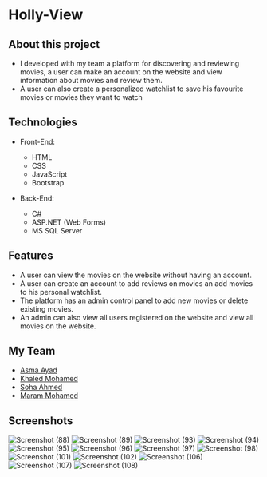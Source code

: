 # Holly-View

## About this project
- I developed with my team a platform for discovering and reviewing movies, a user can make an account on the website and view information about movies and review them.
- A user can also create a personalized watchlist to save his favourite movies or movies they want to watch

## Technologies
- Front-End:
  - HTML
  - CSS
  - JavaScript
  - Bootstrap

- Back-End:
  - C#
  - ASP.NET (Web Forms)
  - MS SQL Server

## Features
- A user can view the movies on the website without having an account.
- A user can create an account to add reviews on movies an add movies to his personal watchlist.
- The platform has an admin control panel to add new movies or delete existing movies.
- An admin can also view all users registered on the website and view all movies on the website.

## My Team
- [Asma Ayad](https://github.com/asma3yad)
- [Khaled Mohamed](https://github.com/3bhafez)
- [Soha Ahmed](https://github.com/soha131)
- [Maram Mohamed](https://github.com/maram-mohamed)

## Screenshots
![Screenshot (88)](https://github.com/MaStEr156/Holly-View/assets/50383734/d04d29cd-a2cb-42b2-8732-1fcb779f5907)
![Screenshot (89)](https://github.com/MaStEr156/Holly-View/assets/50383734/998d0d33-d59c-4189-b68a-cafac982f013)
![Screenshot (93)](https://github.com/MaStEr156/Holly-View/assets/50383734/fc22b8b4-5bcd-499c-abf3-164366a4e308)
![Screenshot (94)](https://github.com/MaStEr156/Holly-View/assets/50383734/27cbef8a-de33-463f-9751-9812528710c0)
![Screenshot (95)](https://github.com/MaStEr156/Holly-View/assets/50383734/f69cd35d-b5ed-49c6-a917-83145fa28598)
![Screenshot (96)](https://github.com/MaStEr156/Holly-View/assets/50383734/32f6ba63-e7e7-40de-9351-dfe8d4445bb7)
![Screenshot (97)](https://github.com/MaStEr156/Holly-View/assets/50383734/979b33fa-74f2-42c2-8963-300ce4addf52)
![Screenshot (98)](https://github.com/MaStEr156/Holly-View/assets/50383734/b6467a8e-5918-451a-abea-cb5c2165437d)
![Screenshot (101)](https://github.com/MaStEr156/Holly-View/assets/50383734/735fe012-970e-4f26-bef6-fc07a4bbdcaf)
![Screenshot (102)](https://github.com/MaStEr156/Holly-View/assets/50383734/61dfb2c1-78af-492c-a270-81604ef94e26)
![Screenshot (106)](https://github.com/MaStEr156/Holly-View/assets/50383734/32ca5ed3-4569-459b-9ba5-a30b6d140adf)
![Screenshot (107)](https://github.com/MaStEr156/Holly-View/assets/50383734/fa7b9974-7fa9-403d-8de6-18c259da8fca)
![Screenshot (108)](https://github.com/MaStEr156/Holly-View/assets/50383734/a37050a2-1e8b-4eb1-af64-9f370b3ee03b)



